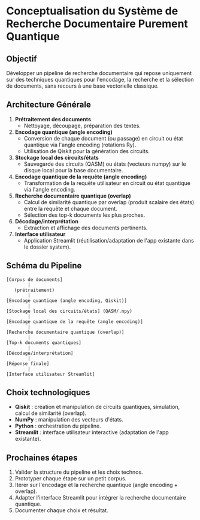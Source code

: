 # Conceptualisation du Système de Recherche Documentaire Purement Quantique

## Objectif

Développer un pipeline de recherche documentaire qui repose uniquement sur des techniques quantiques pour l'encodage, la recherche et la sélection de documents, sans recours à une base vectorielle classique.

## Architecture Générale

1. **Prétraitement des documents**
   - Nettoyage, découpage, préparation des textes.
2. **Encodage quantique (angle encoding)**
   - Conversion de chaque document (ou passage) en circuit ou état quantique via l'angle encoding (rotations Ry).
   - Utilisation de Qiskit pour la génération des circuits.
3. **Stockage local des circuits/états**
   - Sauvegarde des circuits (QASM) ou états (vecteurs numpy) sur le disque local pour la base documentaire.
4. **Encodage quantique de la requête (angle encoding)**
   - Transformation de la requête utilisateur en circuit ou état quantique via l'angle encoding.
5. **Recherche documentaire quantique (overlap)**
   - Calcul de similarité quantique par overlap (produit scalaire des états) entre la requête et chaque document.
   - Sélection des top-k documents les plus proches.
6. **Décodage/interprétation**
   - Extraction et affichage des documents pertinents.
7. **Interface utilisateur**
   - Application Streamlit (réutilisation/adaptation de l'app existante dans le dossier system).

## Schéma du Pipeline

```
[Corpus de documents]
        |
   (prétraitement)
        |
[Encodage quantique (angle encoding, Qiskit)]
        |
[Stockage local des circuits/états] (QASM/.npy)
        |
[Encodage quantique de la requête (angle encoding)]
        |
[Recherche documentaire quantique (overlap)]
        |
[Top-k documents quantiques]
        |
[Décodage/interprétation]
        |
[Réponse finale]
        |
[Interface utilisateur Streamlit]
```

## Choix technologiques

- **Qiskit** : création et manipulation de circuits quantiques, simulation, calcul de similarité (overlap).
- **NumPy** : manipulation des vecteurs d'états.
- **Python** : orchestration du pipeline.
- **Streamlit** : interface utilisateur interactive (adaptation de l'app existante).

## Prochaines étapes

1. Valider la structure du pipeline et les choix technos.
2. Prototyper chaque étape sur un petit corpus.
3. Itérer sur l'encodage et la recherche quantique (angle encoding + overlap).
4. Adapter l'interface Streamlit pour intégrer la recherche documentaire quantique.
5. Documenter chaque choix et résultat.
